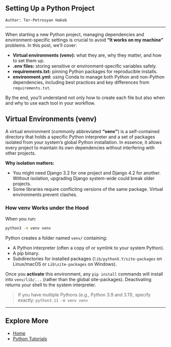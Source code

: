 ## Setting Up a Python Project


```
Author: Ter-Petrosyan Hakob
```

---

When starting a new Python project, managing dependencies and environment-specific settings is crucial to avoid 
**“It works on my machine”** problems. In this post, we’ll cover:

- **Virtual environments (venv):** what they are, why they matter, and how to set them up.
- **.env files:** storing sensitive or environment-specific variables safely.
- **requirements.txt:** pinning Python packages for reproducible installs.
- **environment.yml:** using Conda to manage both Python and non-Python dependencies, including best practices and key differences from `requirements.txt`.

By the end, you’ll understand not only how to create each file but also when and why to use each tool in your workflow.

## Virtual Environments (venv)

A virtual environment (commonly abbreviated **“venv”**) is a self-contained directory that holds a specific Python interpreter and a set of packages isolated from your system’s global Python installation. In essence, it allows every project to maintain its own dependencies without interfering with other projects.

**Why isolation matters:**
- You might need Django 3.2 for one project and Django 4.2 for another. Without isolation, upgrading Django system-wide could break older projects.
- Some libraries require conflicting versions of the same package. Virtual environments prevent clashes.

### How venv Works under the Hood

When you run: 

```bash
python3 -m venv venv
```
Python creates a folder named `venv/` containing:
- A Python interpreter (often a copy of or symlink to your system Python).
- A pip binary.
- Subdirectories for installed packages (`lib/pythonX.Y/site-packages` on Linux/macOS or `Lib\site-packages` on Windows).

Once you **activate** this environment, any `pip install` commands will install into `venv/lib/...` (rather than the global site-packages). Deactivating returns your shell to the system interpreter.

> If you have multiple Pythons (e.g., Python 3.9 and 3.11), specify exactly: ```python3.11 -m venv venv```

---

## Explore More

- [Home](./../../README.md)
- [Python Tutorials](./../tutorials.md)